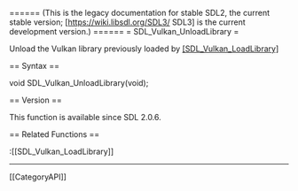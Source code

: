 ====== (This is the legacy documentation for stable SDL2, the current stable version; [https://wiki.libsdl.org/SDL3/ SDL3] is the current development version.) ======
= SDL_Vulkan_UnloadLibrary =

Unload the Vulkan library previously loaded by [[SDL_Vulkan_LoadLibrary]]() 

== Syntax ==

<syntaxhighlight lang='c'>
void SDL_Vulkan_UnloadLibrary(void);
</syntaxhighlight>

== Version ==

This function is available since SDL 2.0.6.

== Related Functions ==

:[[SDL_Vulkan_LoadLibrary]]

----
[[CategoryAPI]]


